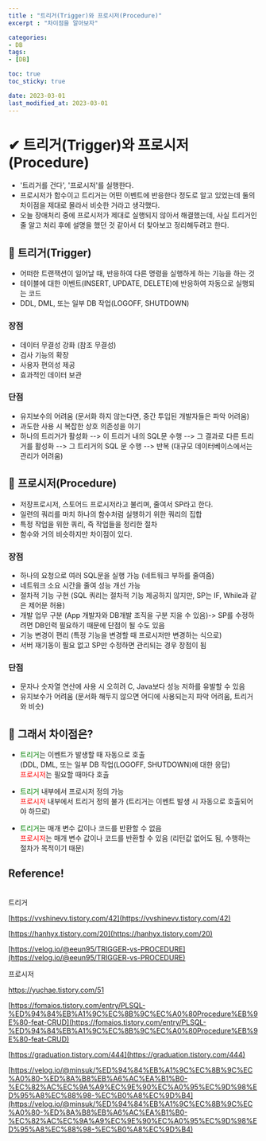 ```yaml
---
title : "트리거(Trigger)와 프로시저(Procedure)"
excerpt : "차이점을 알아보자"

categories:
- DB
tags:
- [DB]

toc: true
toc_sticky: true

date: 2023-03-01
last_modified_at: 2023-03-01
---
```


# ✔ 트리거(Trigger)와 프로시저(Procedure)

+ '트리거를 건다', '프로시저'를 실행한다.
+ 프로시저가 함수이고 트리거는 어떤 이벤트에 반응한다 정도로 알고 있었는데 둘의 차이점을 제대로 몰라서 비슷한 거라고 생각했다.
+ 오늘 장애처리 중에 프로시저가 제대로 실행되지 않아서 해결했는데, 사실 트리거인 줄 알고 처리 후에 설명을 했던 것 같아서 더 찾아보고 정리해두려고 한다.

## 📌 트리거(Trigger)
+ 어떠한 트랜잭션이 일어날 때, 반응하여 다른 명령을 실행하게 하는 기능을 하는 것
+ 테이블에 대한 이벤트(INSERT, UPDATE, DELETE)에 반응하여 자동으로 실행되는 코드
+ DDL, DML, 또는 일부 DB 작업(LOGOFF, SHUTDOWN)

### 장점
+ 데이터 무결성 강화 (참조 무결성)
+ 검사 기능의 확장
+ 사용자 편의성 제공
+ 효과적인 데이터 보관

### 단점
- 유지보수의 어려움 (문서화 하지 않는다면, 중간 투입된 개발자들은 파악 어려움)
- 과도한 사용 시 복잡한 상호 의존성을 야기 
- 하나의 트리거가 활성화 --> 이 트리거 내의 SQL문 수행 --> 그 결과로 다른 트리거를 활성화 --> 그 트리거의 SQL 문 수행 --> 반복 (대규모 데이터베이스에서는 관리가 어려움)



## 📌 프로시저(Procedure)
+ 저장프로시저, 스토어드 프로시저라고 불리며, 줄여서 SP라고 한다.
+ 일련의 쿼리를 마치 하나의 함수처럼 실행하기 위한 쿼리의 집합
+ 특정 작업을 위한 쿼리, 즉 작업들을 정리한 절차
+ 함수와 거의 비슷하지만 차이점이 있다.

### 장점
- 하나의 요청으로 여러 SQL문을 실행 가능 (네트워크 부하를 줄여줌)
- 네트워크 소요 시간을 줄여 성능 개선 가능
- 절차적 기능 구현 (SQL 쿼리는 절차적 기능 제공하지 않지만, SP는 IF, While과 같은 제어문 허용)
- 개발 업무 구분 (App 개발자와 DB개발 조직을 구분 지을 수 있음)-> SP를 수정하려면 DB인력 필요하기 때문에 단점이 될 수도 있음
- 기능 변경이 편리 (특정 기능을 변경할 때 프로시저만 변경하는 식으로)
- 서버 재기동이 필요 없고 SP만 수정하면 관리되는 경우 장점이 됨

### 단점
- 문자나 숫자열 연산에 사용 시 오히려 C, Java보다 성능 저하를 유발할 수 있음
- 유지보수가 어려움 (문서화 해두지 않으면 어디에 사용되는지 파악 어려움, 트리거와 비슷)


## 📌 그래서 차이점은?

+ <span style="color:green">트리거</span>는 이벤트가 발생할 때 자동으로 호출<br>(DDL, DML, 또는 일부 DB 작업(LOGOFF, SHUTDOWN)에 대한 응답)
<br><span style="color:red">프로시저</span>는 필요할 때마다 호출

+ <span style="color:green">트리거</span> 내부에서 프로시저 정의 가능
<br><span style="color:red">프로시저</span> 내부에서 트리거 정의 불가 (트리거는 이벤트 발생 시 자동으로 호출되어야 하므로)

+ <span style="color:green">트리거</span>는 매개 변수 값이나 코드를 반환할 수 없음
<br><span style="color:red">프로시저</span>는 매개 변수 값이나 코드를 반환할 수 있음 (리턴값 없어도 됨, 수행하는 절차가 목적이기 때문)


## Reference!
<br>
트리거

[https://vvshinevv.tistory.com/42](https://vvshinevv.tistory.com/42)

[https://hanhyx.tistory.com/20](https://hanhyx.tistory.com/20)

[https://velog.io/@eeun95/TRIGGER-vs-PROCEDURE](https://velog.io/@eeun95/TRIGGER-vs-PROCEDURE)

프로시저

[https://yuchae.tistory.com/51
](https://yuchae.tistory.com/51)

[https://fomaios.tistory.com/entry/PLSQL-%ED%94%84%EB%A1%9C%EC%8B%9C%EC%A0%80Procedure%EB%9E%80-feat-CRUD](https://fomaios.tistory.com/entry/PLSQL-%ED%94%84%EB%A1%9C%EC%8B%9C%EC%A0%80Procedure%EB%9E%80-feat-CRUD)

[https://graduation.tistory.com/444](https://graduation.tistory.com/444)

[https://velog.io/@minsuk/%ED%94%84%EB%A1%9C%EC%8B%9C%EC%A0%80-%ED%8A%B8%EB%A6%AC%EA%B1%B0-%EC%82%AC%EC%9A%A9%EC%9E%90%EC%A0%95%EC%9D%98%ED%95%A8%EC%88%98-%EC%B0%A8%EC%9D%B4](https://velog.io/@minsuk/%ED%94%84%EB%A1%9C%EC%8B%9C%EC%A0%80-%ED%8A%B8%EB%A6%AC%EA%B1%B0-%EC%82%AC%EC%9A%A9%EC%9E%90%EC%A0%95%EC%9D%98%ED%95%A8%EC%88%98-%EC%B0%A8%EC%9D%B4)